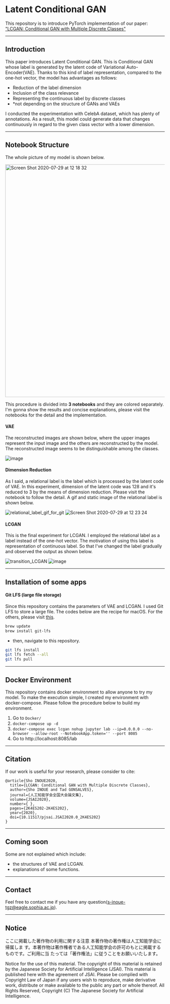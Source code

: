 # Latent Conditional GAN
This repository is to introduce PyTorch implementation of our paper: ["LCGAN: Conditional GAN with Multiple Discrete Classes"](https://www.jstage.jst.go.jp/article/pjsai/JSAI2020/0/JSAI2020_2K4ES202/_article/-char/ja/)

---
## Introduction

This paper introduces Latent Conditional GAN. This is Conditional GAN whose label is generated by the latent code of Variational Auto-Encoder(VAE). Thanks to this kind of label representation, compared to the one-hot vector, the model has advantages as follows:
- Reduction of the label dimension
- Inclusion of the class relevance
- Representing the continuous label by discrete classes
- *not depending on the structure of GANs and VAEs

I conducted the experimentation with CelebA dataset, which has plenty of annotations. As a result, this model could generate data that changes continuously in regard to the given class vector with a lower dimension.

---
## Notebook Structure
The whole picture of my model is shown below.

<img width="735" alt="Screen Shot 2020-07-29 at 12 18 32" src="https://user-images.githubusercontent.com/28431328/88753752-035ecc80-d198-11ea-9d31-7537871b8780.png">

This procedure is divided into **3 notebooks** and they are colored separately. I'm gonna show the results and concise explanations, please visit the notebooks for the detail and the implementation.

#### VAE
The reconstructed images are shown below, where the upper images represent the input image and the others are reconstructed by the model. The reconstructed image seems to be distinguishable among the classes.

![image](https://user-images.githubusercontent.com/28431328/88752826-c98cc680-d195-11ea-92a9-bf8280d2503b.png)

#### Dimension Reduction
As I said, a relational label is the label which is processed by the latent code of VAE. In this experiment, dimension of the latent code was 128 and it's reduced to 3 by the means of dimension reduction. Please visit the notebook to follow the detail. A gif and static image of the relational label is shown below.

![relational_label_gif_for_git](https://user-images.githubusercontent.com/28431328/88752687-83376780-d195-11ea-85d1-286b517335f3.gif)
![Screen Shot 2020-07-29 at 12 23 24](https://user-images.githubusercontent.com/28431328/88753084-59327500-d196-11ea-9eb6-4767779c1c60.png)

#### LCGAN
This is the final experiment for LCGAN. I employed the relational label as a label instead of the one-hot vector. The motivation of using this label is representation of continuous label. So that I've changed the label gradually and observed the output as shown below. 

![transition_LCGAN](https://user-images.githubusercontent.com/28431328/88752669-761a7880-d195-11ea-9765-0eaaa5fc0829.gif)
![image](https://user-images.githubusercontent.com/28431328/88753114-6a7b8180-d196-11ea-9599-dd4d76747161.png)


---
## Installation of some apps
#### Git LFS (large file storage)
Since this repository contains the parameters of VAE and LCGAN. I used Git LFS to store a large file. The codes below are the recipe for macOS. For the others, please visit [this](https://github.com/git-lfs/git-lfs/wiki/Installation).

```bash
brew update
brew install git-lfs
```
- then, navigate to this repository.
```bash
git lfs install
git lfs fetch --all
git lfs pull
```

---

## Docker Environment
This repository contains docker environment to allow anyone to try my model. To make the execution simple, I created my environment with docker-compose. Please follow the procedure below to build my environment.

1. Go to `Docker/`
2. `docker-compose up -d`
3. `docker-compose exec lcgan nohup jupyter lab --ip=0.0.0.0 --no-browser --allow-root --NotebookApp.token='' --port 8085`
4. Go to http://localhost:8085/lab

---
## Citation
If our work is useful for your research, please consider to cite:
```
@article{Sho INOUE2020,
  title={LCGAN: Conditional GAN with Multiple Discrete Classes},
  author={Sho INOUE and Tad GONSALVES},
  journal={人工知能学会全国大会論文集},
  volume={JSAI2020},
  number={ },
  pages={2K4ES202-2K4ES202},
  year={2020},
  doi={10.11517/pjsai.JSAI2020.0_2K4ES202}
}
```

---
## Coming soon
Some are not explained which include:
- the structures of VAE and LCGAN.
- explanations of some functions.

---
## Contact
Feel free to contact me if you have any question(<s-inoue-tgz@eagle.sophia.ac.jp>).

---
## Notice
ここに掲載した著作物の利用に関する注意 本著作物の著作権は人工知能学会に帰属しま
す。本著作物は著作権者である人工知能学会の許可のもとに掲載するものです。ご利用に当
たっては「著作権法」に従うことをお願いいたします。 

Notice for the use of this material. The copyright of this material is retained by
the Japanese Society for Artificial Intelligence (JSAI). This material is published
here with the agreement of JSAI. Please be complied with Copyright Law of Japan
if any users wish to reproduce, make derivative work, distribute or make available
to the public any part or whole thereof.
All Rights Reserved, Copyright (C) The Japanese Society for Artificial Intelligence. 
